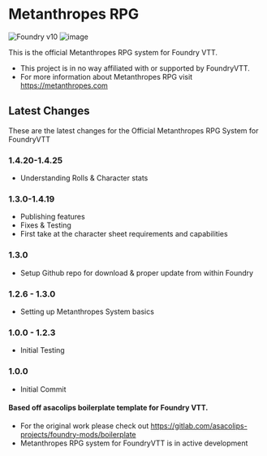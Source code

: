 # Metanthropes RPG

![Foundry v10](https://img.shields.io/badge/foundry-v10-green)
![image](https://content.invisioncic.com/e290497/monthly_2022_12/01.jpg.10f501a62b5254cef6f04d9f87c8b52d.jpg)

This is the official Metanthropes RPG system for Foundry VTT.
- This project is in no way affiliated with or supported by FoundryVTT.
- For more information about Metanthropes RPG visit https://metanthropes.com

## Latest Changes
These are the latest changes for the Official Metanthropes RPG System for FoundryVTT
### 1.4.20-1.4.25
- Understanding Rolls & Character stats
### 1.3.0-1.4.19
- Publishing features
- Fixes & Testing
- First take at the character sheet requirements and capabilities
### 1.3.0
- Setup Github repo for download & proper update from within Foundry
### 1.2.6 - 1.3.0
- Setting up Metanthropes System basics
### 1.0.0 - 1.2.3
- Initial Testing
### 1.0.0
- Initial Commit

#### Based off asacolips boilerplate template for Foundry VTT.

- For the original work please check out https://gitlab.com/asacolips-projects/foundry-mods/boilerplate
- Metanthropes RPG system for FoundryVTT is in active development